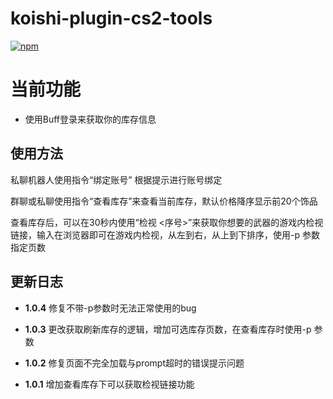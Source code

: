 # koishi-plugin-cs2-tools

[![npm](https://img.shields.io/npm/v/koishi-plugin-cs2-tools?style=flat-square)](https://www.npmjs.com/package/koishi-plugin-cs2-tools)

# 当前功能

- 使用Buff登录来获取你的库存信息
## 使用方法

私聊机器人使用指令“绑定账号” 根据提示进行账号绑定

群聊或私聊使用指令“查看库存”来查看当前库存，默认价格降序显示前20个饰品

查看库存后，可以在30秒内使用“检视 <序号>”来获取你想要的武器的游戏内检视链接，输入在浏览器即可在游戏内检视，从左到右，从上到下排序，使用-p 参数指定页数
## 更新日志
- **1.0.4** 修复不带-p参数时无法正常使用的bug

- **1.0.3** 更改获取刷新库存的逻辑，增加可选库存页数，在查看库存时使用-p 参数

- **1.0.2** 修复页面不完全加载与prompt超时的错误提示问题

- **1.0.1** 增加查看库存下可以获取检视链接功能
